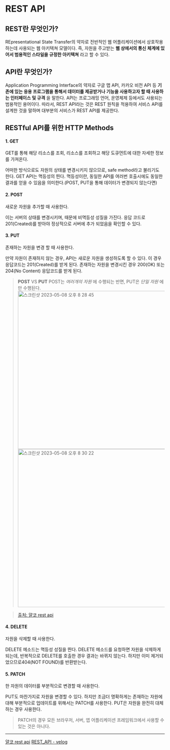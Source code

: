 # REST API

## **REST란 무엇인가?**

REpresentational State Transfer의 약자로 전반적인 웹 어플리케이션에서 상호작용하는데 사용되는 웹 아키텍쳐 모델이다. 즉, 자원을 주고받는 **웹 상에서의 통신 체계에 있어서 범용적인 스타일을 규정한 아키텍쳐** 라고 할 수 있다.

## **API란 무엇인가?**

Application Programming Interface의 약자로 구글 맵 API, 카카오 비전 API 등 **기존에 있는 응용 프로그램을 통해서 데이터를 제공받거나 기능을 사용하고자 할 때 사용하는 인터페이스 및 규격** 을 말한다. API는 프로그래밍 언어, 운영체제 등에서도 사용되는 범용적인 용어이다. 따라서, REST API라는 것은 REST 원칙을 적용하여 서비스 API를 설계한 것을 말하며 대부분의 서비스가 REST API를 제공한다.

## RESTful API를 위한 HTTP Methods

#### 1. GET

GET를 통해 해당 리소스를 조회, 리소스를 조회하고 해당 도큐먼트에 대한 자세한 정보를 가져온다.

어떠한 방식으로도 자원의 상태를 변경시키지 않으므로, safe method라고 불리기도 한다.
GET API는 멱등성의 띈다. 멱등성이란, 동일한 API를 여러번 호출시에도 동일한 결과를 얻을 수 있음을 의미한다.(POST, PUT을 통해 데이터가 변경되지 않는다면)

#### 2. POST

새로운 자원을 추가할 때 사용한다.

이는 서버의 상태를 변경시키며, 때문에 비멱등성 성질을 가진다. 응답 코드로 201(Created)를 받아야 정상적으로 서버에 추가 되었음을 확인할 수 있다.

#### 3. PUT

존재하는 자원을 변경 할 때 사용한다.

만약 자원이 존재하지 않는 경우, API는 새로운 자원을 생성하도록 할 수 있다. 이 경우 응답코드는 201(Created)를 받게 된다.
존재하는 자원을 변경시킨 경우 200(OK) 또는 204(No Content) 응답코드를 받게 된다.

> **POST** VS **PUT**
> POST는 _여러개의 자원_ 에 수행되는 반면, PUT은 _단일 자원_ 에만 수행된다.
> <img width="500" alt="스크린샷 2023-05-08 오후 8 28 45" src="https://user-images.githubusercontent.com/72030487/236812738-5c49346d-f315-48d7-8423-f19aaa4a3ac9.png">
> <img width="500" alt="스크린샷 2023-05-08 오후 8 30 22" src="https://user-images.githubusercontent.com/72030487/236812876-c7569e24-190d-4a15-990f-98f505ea5ca7.png">

> [출처: 얄코 rest api](https://www.yalco.kr/23_rest_api/)

#### 4. DELETE

자원을 삭제할 때 사용한다.

DELETE 메소드는 멱등성 성질을 띈다. DELETE 메소드를 요청하면 자원을 삭제하게 되는데, 반복적으로 DELETE를 호출한 경우 결과는 바뀌지 않는다. 하지만 이미 제거되었으므로404(NOT FOUND)를 반환받는다.

#### 5. PATCH

한 자원의 데이터를 부분적으로 변경할 때 사용한다.

PUT도 마찬가지로 자원을 변경할 수 있다. 하지만 조금더 명확하게는 존재하는 자원에 대해 부분적으로 업데이트를 위해서는 PATCH를 사용한다. PUT은 자원을 완전히 대체하는 경우 사용한다.

> PATCH의 경우 모든 브라우저, 서버, 앱 어플리케이션 프레임워크에서 사용할 수 있는 것은 아니다.

---

[얄코 rest api](https://www.yalco.kr/23_rest_api/)
[REST_API - velog](https://velog.io/@ellyheetov/REST-API)
